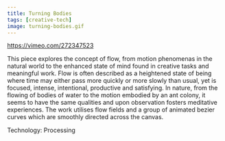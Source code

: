 ```yaml
---
title: Turning Bodies
tags: [creative-tech]
image: turning-bodies.gif
---
```


https://vimeo.com/272347523

This piece explores the concept of flow, from motion phenomenas in the natural
world to the enhanced state of mind found in creative tasks and meaningful
work. Flow is often described as a heightened state of being where time may
either pass more quickly or more slowly than usual, yet is focused, intense,
intentional, productive and satisfying. In nature, from the flowing of bodies
of water to the motion embodied by an ant colony, it seems to have the same
qualities and upon observation fosters meditative experiences. The work
utilises flow fields and a group of animated bezier curves which are smoothly
directed across the canvas.

Technology: Processing

